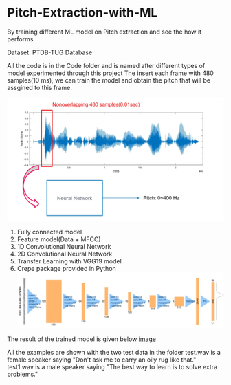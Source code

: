 # Pitch-Extraction-with-ML
By training different ML model on Pitch extraction and see the how it performs

Dataset: PTDB-TUG Database

All the code is in the Code folder and is named after different types of model experimented through this project
The insert each frame with 480 samples(10 ms), we can train the model and obtain the pitch that will be assgined to this frame. 

![alt text](img/1.jpg)

1. Fully connected model
3. Feature model(Data + MFCC)
5. 1D Convolutional Neural Network
7. 2D Convolutional Neural Network
6. Transfer Learning with VGG19 model
7. Crepe package provided in Python
![alt text](img/56.jpg)

The result of the trained model is given below
[image](img/5.jpg)

All the examples are shown with the two test data in the folder
test.wav is a female speaker saying "Don't ask me to carry an oily rug like that."
test1.wav is a male speaker saying "The best way to learn is to solve extra problems."
